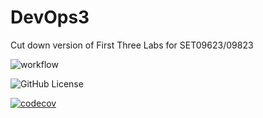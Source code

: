 # DevOps3

Cut down version of First Three Labs for SET09623/09823  

![workflow](https://github.com/Kevin-Sim/DevOps3/actions/workflows/main.yml/badge.svg)

![GitHub License](https://img.shields.io/github/license/Kevin-Sim/DevOps3)

[![codecov](https://codecov.io/github/Kevin-Sim/DevOps3/graph/badge.svg?token=D8EMNYEI31)](https://codecov.io/github/Kevin-Sim/DevOps3)
